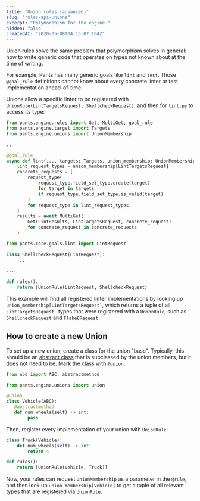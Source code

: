```yaml
---
title: "Union rules (advanced)"
slug: "rules-api-unions"
excerpt: "Polymorphism for the engine."
hidden: false
createdAt: "2020-05-08T04:15:07.104Z"
---
```

Union rules solve the same problem that polymorphism solves in general: how to write generic code that operates on types not known about at the time of writing.

For example, Pants has many generic goals like `lint` and `test`. Those `@goal_rule` definitions cannot know about every concrete linter or test implementation ahead-of-time.

Unions allow a specific linter to be registered with `UnionRule(LintTargetsRequest, ShellcheckRequest)`, and then for `lint.py` to access its type:

```python pants/core/goals/lint.py
from pants.engine.rules import Get, MultiGet, goal_rule
from pants.engine.target import Targets
from pants.engine.unions import UnionMembership

..

@goal_rule
async def lint(..., targets: Targets, union_membership: UnionMembership) -> Lint:
    lint_request_types = union_membership[LintTargetsRequest]
    concrete_requests = [
        request_type(
            request_type.field_set_type.create(target)
            for target in targets
            if request_type.field_set_type.is_valid(target)
        )
        for request_type in lint_request_types
    ]
    results = await MultiGet(
        Get(LintResults, LintTargetsRequest, concrete_request)
        for concrete_request in concrete_requests
    )
```
```python pants-plugins/bash/shellcheck.py
from pants.core.goals.lint import LintRequest

class ShellcheckRequest(LintRequest):
    ...

...
  
def rules():
    return [UnionRule(LintRequest, ShellcheckRequest)
```

This example will find all registered linter implementations by looking up `union_membership[LintTargetsRequest]`, which returns a tuple of all `LintTargetsRequest ` types that were registered with a `UnionRule`, such as `ShellcheckRequest` and `Flake8Request`.

How to create a new Union
-------------------------

To set up a new union, create a class for the union "base". Typically, this should be an [abstract class](https://docs.python.org/3/library/abc.html) that is subclassed by the union members, but it does not need to be. Mark the class with `@union`.

```python
from abc import ABC, abstractmethod

from pants.engine.unions import union

@union
class Vehicle(ABC):
   @abstractmethod
   def num_wheels(self) -> int:
        pass
```

Then, register every implementation of your union with `UnionRule`:

```python
class Truck(Vehicle):
    def num_wheels(self) -> int:
        return 4

def rules():
    return [UnionRule(Vehicle, Truck)]
```

Now, your rules can request `UnionMembership` as a parameter in the `@rule`, and then look up `union_membership[Vehicle]` to get a tuple of all relevant types that are registered via `UnionRule`.
